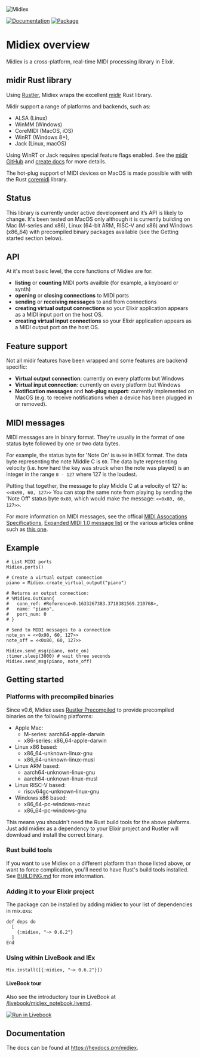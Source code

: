 ![Midiex](assets/midiex_logo_wide.png)

[![Documentation](http://img.shields.io/badge/hex.pm-docs-green.svg?style=flat)](https://hexdocs.pm/midiex)
[![Package](https://img.shields.io/hexpm/v/supercollider.svg)](https://hex.pm/packages/midiex)

# Midiex overview
Midiex is a cross-platform, real-time MIDI processing library in Elixir.

## midir Rust library
Using [Rustler](https://github.com/rusterlium/rustler), Midiex wraps the excellent [midir](https://github.com/Boddlnagg/midir) Rust library.

Midir support a range of platforms and backends, such as:

- ALSA (Linux)
- WinMM (Windows)
- CoreMIDI (MacOS, iOS)
- WinRT (Windows 8+),
- Jack (Linux, macOS)

Using WinRT or Jack requires special feature flags enabled. See the [midir GitHub](https://github.com/Boddlnagg/midir) and [create docs](https://docs.rs/crate/midir/latest) for more details.

The hot-plug support of MIDI devices on MacOS is made possible with with the Rust [coremidi](https://github.com/chris-zen/coremidi) library.

## Status
This library is currently under active development and it’s API is likely to change. It's been tested on MacOS only although it is currently building on Mac (M-series and x86), Linux (64-bit ARM, RISC-V and x86) and Windows (x86_64) with precompiled binary packages available (see the Getting started section below).

## API
At it's most basic level, the core functions of Midiex are for:
- **listing** or **counting** MIDI ports availble (for example, a keyboard or synth)
- **opening** or **closing connections** to MIDI ports
- **sending** or **receiving messages** to and from connections
- **creating virtual output connections** so your Elixir application appears as a MIDI input port on the host OS.
- **creating virtual input connections** so your Elixir application appears as a MIDI output port on the host OS.

## Feature support
Not all midir features have been wrapped and some features are backend specific:
- **Virtual output connection**: currently on every platform but Windows
- **Virtual input connection**: currently on every platform but Windows
- **Notification messages** and **hot-plug support**: currently implemented on MacOS (e.g. to receive notifications when a device has been plugged in or removed).

## MIDI messages
MIDI messages are in binary format. They're usually in the format of one status byte followed by one or two data bytes.

For example, the status byte for 'Note On' is `0x90` in HEX format. The data byte representing the note Middle C is `60`. The data byte representing velocity (i.e. how hard the key was struck when the note was played) is an integer in the range `0 - 127` where 127 is the loudest.

Putting that together, the message to play Middle C at a velocity of 127 is: `<<0x90, 60, 127>>`
You can stop the same note from playing by sending the 'Note Off' status byte `0x80`, which would make the message: `<<0x80, 60, 127>>`.

For more information on MIDI messages, see the offical [MIDI Assocations Specifications](https://www.midi.org/specifications), [Expanded MIDI 1.0 message list](https://www.midi.org/specifications-old/item/table-2-expanded-messages-list-status-bytes) or the various articles online such as [this one](https://www.songstuff.com/recording/article/midi_message_format/).

## Example
```
# List MIDI ports
Midiex.ports()

# Create a virtual output connection
piano = Midiex.create_virtual_output("piano")

# Returns an output connection:
# %Midiex.OutConn{
#   conn_ref: #Reference<0.1633267383.3718381569.210768>,
#   name: "piano",
#   port_num: 0
# }

# Send to MIDI messages to a connection
note_on = <<0x90, 60, 127>>
note_off = <<0x80, 60, 127>>

Midiex.send_msg(piano, note_on)
:timer.sleep(3000) # wait three seconds
Midiex.send_msg(piano, note_off)
```

## Getting started

### Platforms with precompiled binaries
Since v0.6, Midiex uses [Rustler Precompiled](https://dashbit.co/blog/rustler-precompiled) to provide precompiled binaries on the following platforms:

- Apple Mac:
    - M-series: aarch64-apple-darwin
    - x86-series: x86_64-apple-darwin
- Linux x86 based:
    - x86_64-unknown-linux-gnu
    - x86_64-unknown-linux-musl
- Linux ARM based:
    - aarch64-unknown-linux-gnu
    - aarch64-unknown-linux-musl
- Linux RISC-V based:
    - riscv64gc-unknown-linux-gnu
- Windows x86 based:
    - x86_64-pc-windows-msvc
    - x86_64-pc-windows-gnu

This means you shouldn't need the Rust build tools for the above plaforms. Just add midiex as a dependency to your Elixir project and Rustler will download and install the correct binary.

### Rust build tools
If you want to use Midiex on a different platform than those listed above, or want to force complication, you'll need to have Rust's build tools installed. See [BUILDING.md](BUILDING.md) for more information.

### Adding it to your Elixir project
The package can be installed by adding midiex to your list of dependencies in mix.exs:
```
def deps do
  [
    {:midiex, "~> 0.6.2"}
  ]
End
```

### Using within LiveBook and IEx
```
Mix.install([{:midiex, "~> 0.6.2"}])
```

#### LiveBook tour
Also see the introductory tour in LiveBook at [/livebook/midiex_notebook.livemd](https://github.com/haubie/midiex/blob/main/livebook/midiex_notebook.livemd).

[![Run in Livebook](https://livebook.dev/badge/v1/blue.svg)](https://livebook.dev/run?url=https%3A%2F%2Fgithub.com%2Fhaubie%2Fmidiex%2Fblob%2Fmain%2Flivebook%2Fmidiex_notebook.livemd)

## Documentation
The docs can be found at https://hexdocs.pm/midiex.
